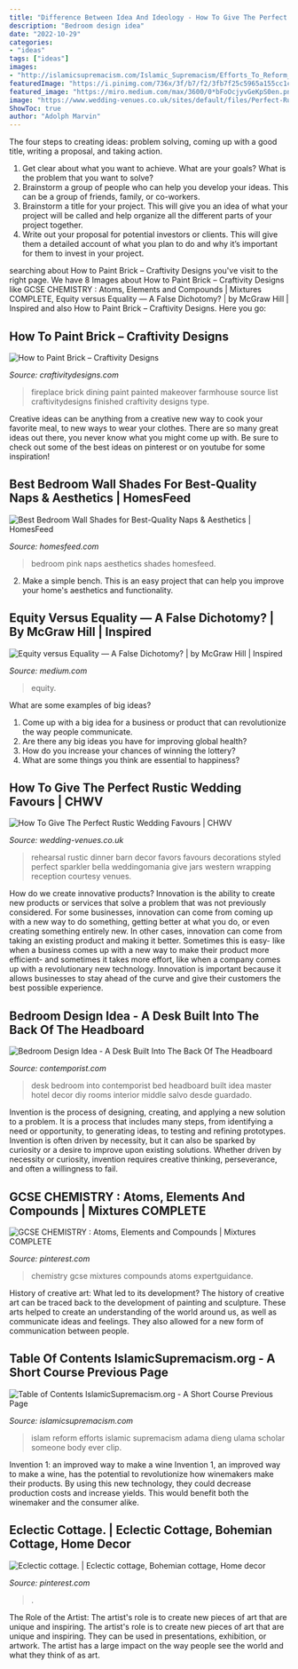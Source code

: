 ```yaml
---
title: "Difference Between Idea And Ideology - How To Give The Perfect Rustic Wedding Favours"
description: "Bedroom design idea"
date: "2022-10-29"
categories:
- "ideas"
tags: ["ideas"]
images:
- "http://islamicsupremacism.com/Islamic_Supremacism/Efforts_To_Reform_Islam_files/imgres.jpg"
featuredImage: "https://i.pinimg.com/736x/3f/b7/f2/3fb7f25c5965a155cc1ca483b9d18acb.jpg"
featured_image: "https://miro.medium.com/max/3600/0*bFoOcjyvGeKpS0en.png"
image: "https://www.wedding-venues.co.uk/sites/default/files/Perfect-Rustic-Wedding-Favours-Bella-Amante-Photography.jpg"
ShowToc: true
author: "Adolph Marvin"
---
```



The four steps to creating ideas: problem solving, coming up with a good title, writing a proposal, and taking action.
1. Get clear about what you want to achieve. What are your goals? What is the problem that you want to solve? 
2. Brainstorm a group of people who can help you develop your ideas. This can be a group of friends, family, or co-workers. 
3. Brainstorm a title for your project. This will give you an idea of what your project will be called and help organize all the different parts of your project together. 
4. Write out your proposal for potential investors or clients. This will give them a detailed account of what you plan to do and why it’s important for them to invest in your project.

	

		
searching about How to Paint Brick – Craftivity Designs you've visit to the right page. We have 8 Images about How to Paint Brick – Craftivity Designs like GCSE CHEMISTRY : Atoms, Elements and Compounds | Mixtures COMPLETE, Equity versus Equality — A False Dichotomy? | by McGraw Hill | Inspired and also How to Paint Brick – Craftivity Designs. Here you go:
		
    
## How To Paint Brick – Craftivity Designs

<img loading=lazy src="http://craftivitydesigns.com/wp-content/uploads/2015/07/dining-room-fireplace-5-683x1024.jpg" onerror="this.onerror=null;this.src='https://tse4.mm.bing.net/th?id=OIP.8ug8etK6oJlkU6s3CIPbswHaLG&amp;pid=15.1';" alt="How to Paint Brick – Craftivity Designs">

_Source: craftivitydesigns.com_

>fireplace brick dining paint painted makeover farmhouse source list craftivitydesigns finished craftivity designs type. 

	

Creative ideas can be anything from a creative new way to cook your favorite meal, to new ways to wear your clothes. There are so many great ideas out there, you never know what you might come up with. Be sure to check out some of the best ideas on pinterest or on youtube for some inspiration!

    
## Best Bedroom Wall Shades For Best-Quality Naps &amp; Aesthetics | HomesFeed

<img loading=lazy src="http://homesfeed.com/wp-content/uploads/2019/02/baby-pink-bedroom-wall-idea-round-top-bedside-table-in-white-wood-plank-floors.jpg" onerror="this.onerror=null;this.src='https://tse1.mm.bing.net/th?id=OIP.3LW0NQq1xp5N6mndJhqaSAHaJ4&amp;pid=15.1';" alt="Best Bedroom Wall Shades for Best-Quality Naps &amp; Aesthetics | HomesFeed">

_Source: homesfeed.com_

>bedroom pink naps aesthetics shades homesfeed. 

	

2. Make a simple bench. This is an easy project that can help you improve your home's aesthetics and functionality. 

    
## Equity Versus Equality — A False Dichotomy? | By McGraw Hill | Inspired

<img loading=lazy src="https://miro.medium.com/max/3600/0*bFoOcjyvGeKpS0en.png" onerror="this.onerror=null;this.src='https://tse4.mm.bing.net/th?id=OIP.O0o8PqtkTxJNRJcDyVbdLwHaEI&amp;pid=15.1';" alt="Equity versus Equality — A False Dichotomy? | by McGraw Hill | Inspired">

_Source: medium.com_

>equity. 

	

What are some examples of big ideas?
1. Come up with a big idea for a business or product that can revolutionize the way people communicate.
2. Are there any big ideas you have for improving global health?
3. How do you increase your chances of winning the lottery?
4. What are some things you think are essential to happiness?

    
## How To Give The Perfect Rustic Wedding Favours | CHWV

<img loading=lazy src="https://www.wedding-venues.co.uk/sites/default/files/Perfect-Rustic-Wedding-Favours-Bella-Amante-Photography.jpg" onerror="this.onerror=null;this.src='https://tse3.mm.bing.net/th?id=OIP.jo_lFGqqYep4Mfc_qZyV7AHaLH&amp;pid=15.1';" alt="How To Give The Perfect Rustic Wedding Favours | CHWV">

_Source: wedding-venues.co.uk_

>rehearsal rustic dinner barn decor favors favours decorations styled perfect sparkler bella weddingomania give jars western wrapping reception courtesy venues. 

	

How do we create innovative products?
Innovation is the ability to create new products or services that solve a problem that was not previously considered. For some businesses, innovation can come from coming up with a new way to do something, getting better at what you do, or even creating something entirely new. In other cases, innovation can come from taking an existing product and making it better. Sometimes this is easy- like when a business comes up with a new way to make their product more efficient- and sometimes it takes more effort, like when a company comes up with a revolutionary new technology. Innovation is important because it allows businesses to stay ahead of the curve and give their customers the best possible experience.

    
## Bedroom Design Idea - A Desk Built Into The Back Of The Headboard

<img loading=lazy src="http://www.contemporist.com/wp-content/uploads/2016/08/bed-desk_220816_04-800x1236.jpg" onerror="this.onerror=null;this.src='https://tse4.mm.bing.net/th?id=OIP.wxReoOma8OMc-LbQeHnBxwHaLc&amp;pid=15.1';" alt="Bedroom Design Idea - A Desk Built Into The Back Of The Headboard">

_Source: contemporist.com_

>desk bedroom into contemporist bed headboard built idea master hotel decor diy rooms interior middle salvo desde guardado. 

	

Invention is the process of designing, creating, and applying a new solution to a problem. It is a process that includes many steps, from identifying a need or opportunity, to generating ideas, to testing and refining prototypes. Invention is often driven by necessity, but it can also be sparked by curiosity or a desire to improve upon existing solutions. Whether driven by necessity or curiosity, invention requires creative thinking, perseverance, and often a willingness to fail.

    
## GCSE CHEMISTRY : Atoms, Elements And Compounds | Mixtures COMPLETE

<img loading=lazy src="https://i.pinimg.com/736x/3f/b7/f2/3fb7f25c5965a155cc1ca483b9d18acb.jpg" onerror="this.onerror=null;this.src='https://tse2.mm.bing.net/th?id=OIP.egjsQwGRKT23UE9f9eBvTQHaLH&amp;pid=15.1';" alt="GCSE CHEMISTRY : Atoms, Elements and Compounds | Mixtures COMPLETE">

_Source: pinterest.com_

>chemistry gcse mixtures compounds atoms expertguidance. 

	

History of creative art: What led to its development?
The history of creative art can be traced back to the development of painting and sculpture. These arts helped to create an understanding of the world around us, as well as communicate ideas and feelings. They also allowed for a new form of communication between people.

    
## Table Of Contents IslamicSupremacism.org - A Short Course Previous Page

<img loading=lazy src="http://islamicsupremacism.com/Islamic_Supremacism/Efforts_To_Reform_Islam_files/imgres.jpg" onerror="this.onerror=null;this.src='https://tse3.mm.bing.net/th?id=OIP.EYRMspXoZulhd-_6iy_SJgHaFt&amp;pid=15.1';" alt="Table of Contents IslamicSupremacism.org - A Short Course Previous Page">

_Source: islamicsupremacism.com_

>islam reform efforts islamic supremacism adama dieng ulama scholar someone body ever clip. 

	

Invention 1: an improved way to make a wine
Invention 1, an improved way to make a wine, has the potential to revolutionize how winemakers make their products. By using this new technology, they could decrease production costs and increase yields. This would benefit both the winemaker and the consumer alike.

    
## Eclectic Cottage. | Eclectic Cottage, Bohemian Cottage, Home Decor

<img loading=lazy src="https://i.pinimg.com/originals/33/10/16/3310169bdaa66cc32423659abaec6a85.jpg" onerror="this.onerror=null;this.src='https://tse1.mm.bing.net/th?id=OIP.YvdR6j3VWLyJ8j81PRpjAgHaJ4&amp;pid=15.1';" alt="Eclectic cottage. | Eclectic cottage, Bohemian cottage, Home decor">

_Source: pinterest.com_

>. 

	

The Role of the Artist: The artist's role is to create new pieces of art that are unique and inspiring.
The artist's role is to create new pieces of art that are unique and inspiring. They can be used in presentations, exhibition, or artwork. The artist has a large impact on the way people see the world and what they think of as art.

